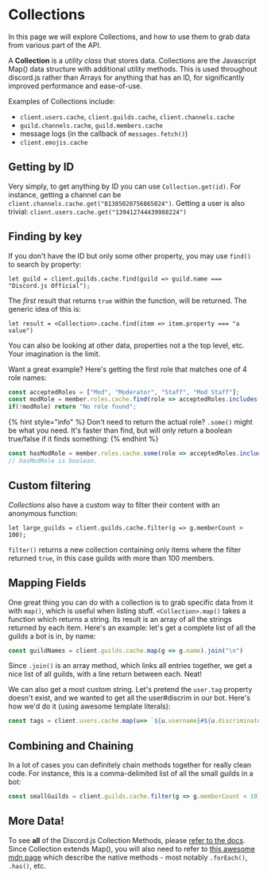 # Collections

In this page we will explore Collections, and how to use them to grab data from various part of the API.

A **Collection** is a _utility class_ that stores data. Collections are the Javascript Map\(\) data structure with additional utility methods. This is used throughout discord.js rather than Arrays for anything that has an ID, for significantly improved performance and ease-of-use.

Examples of Collections include:

* `client.users.cache`, `client.guilds.cache`, `client.channels.cache`
* `guild.channels.cache`, `guild.members.cache`
* message logs \(in the callback of `messages.fetch()`\)
* `client.emojis.cache`

## Getting by ID

Very simply, to get anything by ID you can use `Collection.get(id)`. For instance, getting a channel can be `client.channels.cache.get("81385020756865024")`. Getting a user is also trivial: `client.users.cache.get("139412744439988224")`

## Finding by key

If you don't have the ID but only some other property, you may use `find()` to search by property:

`let guild = client.guilds.cache.find(guild => guild.name === "Discord.js Official");`

The _first_ result that returns `true` within the function, will be returned. The generic idea of this is:

`let result = <Collection>.cache.find(item => item.property === "a value")`

You can also be looking at other data, properties not a the top level, etc. Your imagination is the limit.

Want a great example? Here's getting the first role that matches one of 4 role names:

```javascript
const acceptedRoles = ["Mod", "Moderator", "Staff", "Mod Staff"];
const modRole = member.roles.cache.find(role => acceptedRoles.includes(role.name));
if(!modRole) return "No role found";
```

{% hint style="info" %}
Don't need to return the actual role? `.some()` might be what you need. It's faster than find, but will only return a boolean true/false if it finds something:
{% endhint %}

```javascript
const hasModRole = member.roles.cache.some(role => acceptedRoles.includes(role.name));
// hasModRole is boolean.
```

## Custom filtering

_Collections_ also have a custom way to filter their content with an anonymous function:

`let large_guilds = client.guilds.cache.filter(g => g.memberCount > 100);`

`filter()` returns a new collection containing only items where the filter returned `true`, in this case guilds with more than 100 members.

## Mapping Fields

One great thing you can do with a collection is to grab specific data from it with `map()`, which is useful when listing stuff. `<Collection>.map()` takes a function which returns a string. Its result is an array of all the strings returned by each item. Here's an example: let's get a complete list of all the guilds a bot is in, by name:

```javascript
const guildNames = client.guilds.cache.map(g => g.name).join("\n")
```

Since `.join()` is an array method, which links all entries together, we get a nice list of all guilds, with a line return between each. Neat!

We can also get a most custom string. Let's pretend the `user.tag` property doesn't exist, and we wanted to get all the user\#discrim in our bot. Here's how we'd do it \(using awesome template literals\):

```javascript
const tags = client.users.cache.map(u=> `${u.username}#${u.discriminator}`).join(", ");
```

## Combining and Chaining

In a lot of cases you can definitely chain methods together for really clean code. For instance, this is a comma-delimited list of all the small guilds in a bot:

```javascript
const smallGuilds = client.guilds.cache.filter(g => g.memberCount < 10).map(g => g.name).join("\n");
```

## More Data!

To see **all** of the Discord.js Collection Methods, please [refer to the docs](https://discord.js.org/#/docs/main/v12/class/Collection). Since Collection extends Map\(\), you will also need to refer to [this awesome mdn page](https://developer.mozilla.org/en/docs/Web/JavaScript/Reference/Global_Objects/Map) which describe the native methods - most notably `.forEach()`, `.has()`, etc.


